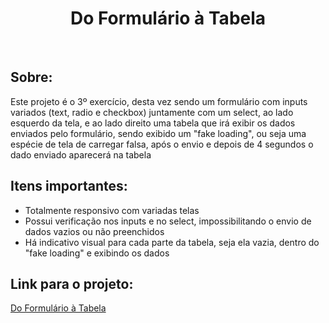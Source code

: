 <h1 align="center"> Do Formulário à Tabela </h1>

<br>

## Sobre: 
Este projeto é o 3º exercício, desta vez sendo um formulário com inputs variados (text, radio e checkbox) juntamente com um select, ao lado esquerdo da tela, e ao lado direito uma tabela que irá exibir os dados enviados pelo formulário, sendo exibido um "fake loading", ou seja uma espécie de tela de carregar falsa, após o envio e depois de 4 segundos o dado enviado aparecerá na tabela

## Itens importantes:
- Totalmente responsivo com variadas telas
- Possui verificação nos inputs e no select, impossibilitando o envio de dados vazios ou não preenchidos
- Há indicativo visual para cada parte da tabela, seja ela vazia, dentro do "fake loading" e exibindo os dados

## Link para o projeto:
[Do Formulário à Tabela](https://ti-alves.github.io/curso-react-ebac/exercise3/)
